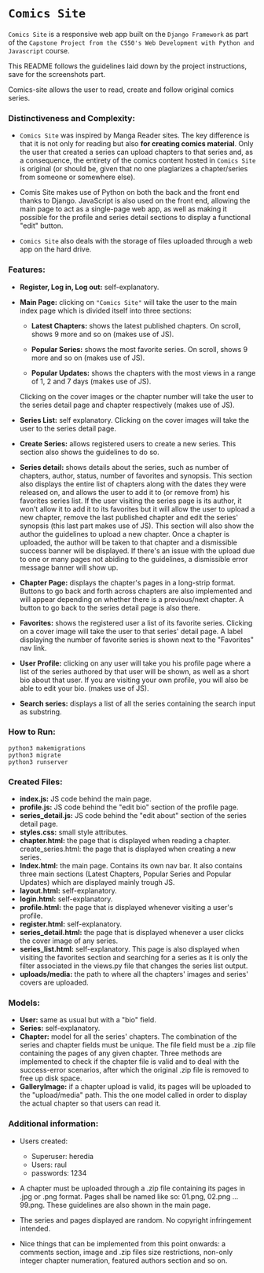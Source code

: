# `Comics Site`

``Comics Site`` is a responsive web app built on the `Django Framework` as part of the `Capstone Project from the CS50's Web Development with Python and Javascript` course.

This README follows the guidelines laid down by the project instructions, save for the screenshots part.

Comics-site allows the user to read, create and follow original comics series.

### **Distinctiveness and Complexity:** 

- `Comics Site` was inspired by Manga Reader sites. The key difference is that it is not only for reading but also **for creating comics material**. Only the user that created a series can upload chapters to that series and, as a consequence, the entirety of the comics content hosted in `Comics Site` is original (or should be, given that no one plagiarizes a chapter/series from someone or somewhere else).

- Comis Site makes use of Python on both the back and the front end thanks to Django. JavaScript is also used on the front end, allowing the main page to act as a single-page web app, as well as making it possible for the profile and series detail sections to display a functional "edit" button.

- `Comics Site` also deals with the storage of files uploaded through a web app on the hard drive.

### **Features:**

- **Register, Log in, Log out:** self-explanatory.

- **Main Page:** clicking on `"Comics Site"` will take the user to the main index page which is divided itself into three sections: 

    - **Latest Chapters:** shows the latest published chapters. On scroll, shows 9 more and so on (makes use of JS).

    - **Popular Series:** shows the most favorite series. On scroll, shows 9 more and so on (makes use of JS).

    - **Popular Updates:** shows the chapters with the most views in a range of 1, 2 and 7 days (makes use of JS).

    Clicking on the cover images or the chapter number will take the user to the series detail page and chapter respectively (makes use of JS).

- **Series List:** self explanatory. Clicking on the cover images will take the user to the series detail page.

- **Create Series:** allows registered users to create a new series. This section also shows the guidelines to do so.

- **Series detail:** shows details about the series, such as number of chapters, author, status, number of favorites and synopsis. This section also displays the entire list of chapters along with the dates they were released on, and allows the user to add it to (or remove from) his favorites series list. If the user visiting the series page is its author, it won't allow it to add it to its favorites but it will allow the user to upload a new chapter, remove the last published chapter and edit the series' synopsis (this last part makes use of JS). This section will also show the author the guidelines to upload a new chapter. Once a chapter is uploaded, the author will be taken to that chapter and a dismissible success banner will be displayed. If there's an issue with the upload due to one or many pages not abiding to the guidelines, a dismissible error message banner will show up.

- **Chapter Page:** displays the chapter's pages in a long-strip format. Buttons to go back and forth across chapters are also implemented and will appear depending on whether there is a previous/next chapter. A button to go back to the series detail page is also there.

- **Favorites:** shows the registered user a list of its favorite series. Clicking on a cover image will take the user to that series' detail page. A label displaying the number of favorite series is shown next to the "Favorites" nav link.

- **User Profile:** clicking on any user will take you his profile page where a list of the series authored by that user will be shown, as well as a short bio about that user. If you are visiting your own profile, you will also be able to edit your bio. (makes use of JS).

- **Search series:** displays a list of all the series containing the search input as substring.

### How to Run: 

```
python3 makemigrations
python3 migrate
python3 runserver
```

### Created Files:

- **index.js:** JS code behind the main page.
- **profile.js:** JS code behind the "edit bio" section of the profile page.
- **series_detail.js:** JS code behind the "edit about" section of the series detail page.
- **styles.css:** small style attributes.
- **chapter.html:** the page that is displayed when reading a chapter.
create_series.html: the page that is displayed when creating a new series. 
- **Index.html:** the main page. Contains its own nav bar. It also contains three main sections (Latest Chapters, Popular Series and Popular Updates) which are displayed mainly trough JS.
- **layout.html:** self-explanatory.
- **login.html:** self-explanatory.
- **profile.html:** the page that is displayed whenever visiting a user's profile.
- **register.html:** self-explanatory.
- **series_detail.html:** the page that is displayed whenever a user clicks the cover image of any series.
- **series_list.html:** self-explanatory. This page is also displayed when visiting the favorites section and searching for a series as it is only the filter associated in the views.py file that changes the series list output.
- **uploads/media:** the path to where all the chapters' images and series' covers are uploaded.

### Models: 

- **User:** same as usual but with a "bio" field.
- **Series:** self-explanatory.
- **Chapter:** model for all the series' chapters. The combination of the series and chapter fields must be unique. The file field must be a .zip file containing the pages of any given chapter. Three methods are implemented to check if the chapter file is valid and to deal with the success-error scenarios, after which the original .zip file is removed to free up disk space.
- **GalleryImage:** if a chapter upload is valid, its pages will 
be uploaded to the "upload/media" path. This the one model called in order to display the actual chapter so that users can read it.

### Additional information:

- Users created:
    - Superuser: heredia
    - Users: raul
    - passwords: 1234

- A chapter must be uploaded through a .zip file containing its pages in .jpg or .png format. Pages shall be named like so: 01.png, 02.png ... 99.png. These guidelines are also shown in the main page.

- The series and pages displayed are random. No copyright infringement intended.

- Nice things that can be implemented from this point onwards: a comments section, image and .zip files size restrictions, non-only integer chapter numeration, featured authors section and so on.